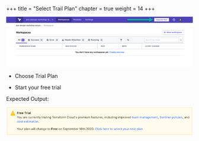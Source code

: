 +++
title = "Select Trail Plan"
chapter = true
weight = 14
+++

![tr-register4](images/tf_register3.png)

- Choose Trial Plan

- Start your free trial

Expected Output:

![tr-register4](images/tf_register3-out.png)
